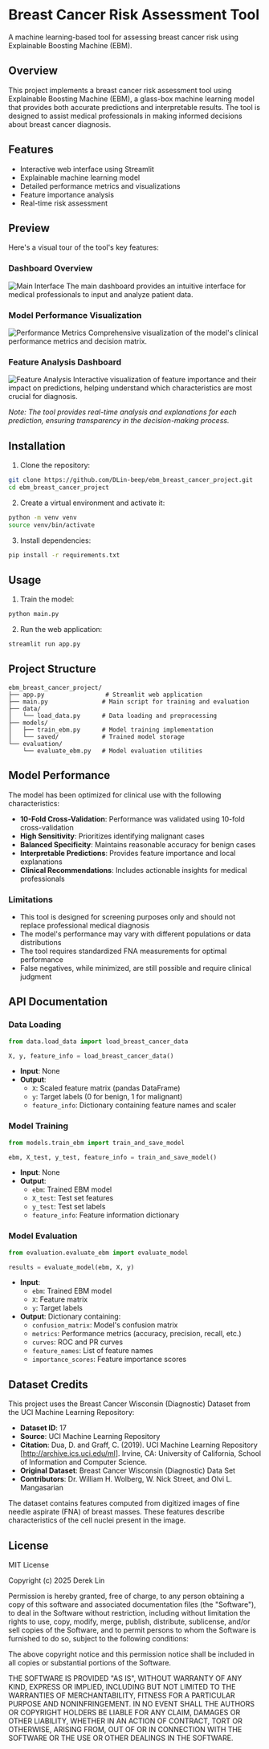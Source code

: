 # Breast Cancer Risk Assessment Tool

A machine learning-based tool for assessing breast cancer risk using Explainable Boosting Machine (EBM).

## Overview

This project implements a breast cancer risk assessment tool using Explainable Boosting Machine (EBM), a glass-box machine learning model that provides both accurate predictions and interpretable results. The tool is designed to assist medical professionals in making informed decisions about breast cancer diagnosis.

## Features

- Interactive web interface using Streamlit
- Explainable machine learning model
- Detailed performance metrics and visualizations
- Feature importance analysis
- Real-time risk assessment

## Preview

Here's a visual tour of the tool's key features:

### Dashboard Overview
![Main Interface](pictures/screenshots/main_interface.png.png)
The main dashboard provides an intuitive interface for medical professionals to input and analyze patient data.

### Model Performance Visualization
![Performance Metrics](pictures/screenshots/performance_metrics.png.png)
Comprehensive visualization of the model's clinical performance metrics and decision matrix.

### Feature Analysis Dashboard
![Feature Analysis](pictures/screenshots/feature_analysis.png.png)
Interactive visualization of feature importance and their impact on predictions, helping understand which characteristics are most crucial for diagnosis.

*Note: The tool provides real-time analysis and explanations for each prediction, ensuring transparency in the decision-making process.*

## Installation

1. Clone the repository:
```bash
git clone https://github.com/DLin-beep/ebm_breast_cancer_project.git
cd ebm_breast_cancer_project
```

2. Create a virtual environment and activate it:
```bash
python -m venv venv
source venv/bin/activate
```

3. Install dependencies:
```bash
pip install -r requirements.txt
```

## Usage

1. Train the model:
```bash
python main.py
```

2. Run the web application:
```bash
streamlit run app.py
```

## Project Structure

```
ebm_breast_cancer_project/
├── app.py                 # Streamlit web application
├── main.py               # Main script for training and evaluation
├── data/
│   └── load_data.py      # Data loading and preprocessing
├── models/
│   ├── train_ebm.py      # Model training implementation
│   └── saved/            # Trained model storage
└── evaluation/
    └── evaluate_ebm.py   # Model evaluation utilities
```

## Model Performance

The model has been optimized for clinical use with the following characteristics:

- **10-Fold Cross-Validation**: Performance was validated using 10-fold cross-validation
- **High Sensitivity**: Prioritizes identifying malignant cases
- **Balanced Specificity**: Maintains reasonable accuracy for benign cases
- **Interpretable Predictions**: Provides feature importance and local explanations
- **Clinical Recommendations**: Includes actionable insights for medical professionals

### Limitations

- This tool is designed for screening purposes only and should not replace professional medical diagnosis
- The model's performance may vary with different populations or data distributions
- The tool requires standardized FNA measurements for optimal performance
- False negatives, while minimized, are still possible and require clinical judgment

## API Documentation

### Data Loading
```python
from data.load_data import load_breast_cancer_data

X, y, feature_info = load_breast_cancer_data()
```
- **Input**: None
- **Output**:
  - `X`: Scaled feature matrix (pandas DataFrame)
  - `y`: Target labels (0 for benign, 1 for malignant)
  - `feature_info`: Dictionary containing feature names and scaler

### Model Training
```python
from models.train_ebm import train_and_save_model

ebm, X_test, y_test, feature_info = train_and_save_model()
```
- **Input**: None
- **Output**:
  - `ebm`: Trained EBM model
  - `X_test`: Test set features
  - `y_test`: Test set labels
  - `feature_info`: Feature information dictionary

### Model Evaluation
```python
from evaluation.evaluate_ebm import evaluate_model

results = evaluate_model(ebm, X, y)
```
- **Input**:
  - `ebm`: Trained EBM model
  - `X`: Feature matrix
  - `y`: Target labels
- **Output**: Dictionary containing:
  - `confusion_matrix`: Model's confusion matrix
  - `metrics`: Performance metrics (accuracy, precision, recall, etc.)
  - `curves`: ROC and PR curves
  - `feature_names`: List of feature names
  - `importance_scores`: Feature importance scores

## Dataset Credits

This project uses the Breast Cancer Wisconsin (Diagnostic) Dataset from the UCI Machine Learning Repository:

- **Dataset ID**: 17
- **Source**: UCI Machine Learning Repository
- **Citation**: Dua, D. and Graff, C. (2019). UCI Machine Learning Repository [http://archive.ics.uci.edu/ml]. Irvine, CA: University of California, School of Information and Computer Science.
- **Original Dataset**: Breast Cancer Wisconsin (Diagnostic) Data Set
- **Contributors**: Dr. William H. Wolberg, W. Nick Street, and Olvi L. Mangasarian

The dataset contains features computed from digitized images of fine needle aspirate (FNA) of breast masses. These features describe characteristics of the cell nuclei present in the image.

## License

MIT License

Copyright (c) 2025 Derek Lin

Permission is hereby granted, free of charge, to any person obtaining a copy
of this software and associated documentation files (the "Software"), to deal
in the Software without restriction, including without limitation the rights
to use, copy, modify, merge, publish, distribute, sublicense, and/or sell
copies of the Software, and to permit persons to whom the Software is
furnished to do so, subject to the following conditions:

The above copyright notice and this permission notice shall be included in all
copies or substantial portions of the Software.

THE SOFTWARE IS PROVIDED "AS IS", WITHOUT WARRANTY OF ANY KIND, EXPRESS OR
IMPLIED, INCLUDING BUT NOT LIMITED TO THE WARRANTIES OF MERCHANTABILITY,
FITNESS FOR A PARTICULAR PURPOSE AND NONINFRINGEMENT. IN NO EVENT SHALL THE
AUTHORS OR COPYRIGHT HOLDERS BE LIABLE FOR ANY CLAIM, DAMAGES OR OTHER
LIABILITY, WHETHER IN AN ACTION OF CONTRACT, TORT OR OTHERWISE, ARISING FROM,
OUT OF OR IN CONNECTION WITH THE SOFTWARE OR THE USE OR OTHER DEALINGS IN THE
SOFTWARE.

